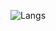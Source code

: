 
![Langs](https://github-readme-stats-private-seven.vercel.app/api/top-langs/?username=hibisceae&layout=compact&theme=dracula)
